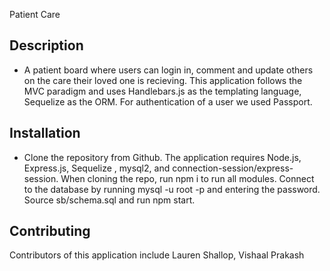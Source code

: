 Patient Care
## Description
- A patient board where users can login in, comment and update others on the care their loved one is recieving. This application follows the MVC paradigm and uses Handlebars.js as the templating language, Sequelize as the ORM. For authentication of a user we used Passport.

## Installation
- Clone the repository from Github. The application requires Node.js, Express.js, Sequelize , mysql2, and connection-session/express-session. When cloning the repo, run npm i to run all modules. Connect to the database by running mysql -u root -p and entering the password. Source sb/schema.sql and run npm start.

## Contributing
Contributors of this application include Lauren Shallop, Vishaal Prakash
